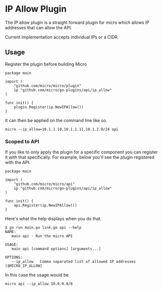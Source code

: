 # IP Allow Plugin

The IP allow plugin is a straight forward plugin for micro which allows IP addresses that can allow the API.

Current implementation accepts individual IPs or a CIDR.

## Usage

Register the plugin before building Micro

```
package main

import (
	"github.com/micro/micro/plugin"
	ip "github.com/micro/go-plugins/api/ip_allow"
)

func init() {
	plugin.Register(ip.NewIPAllow())
}
```

It can then be applied on the command line like so.

```
micro --ip_allow=10.1.1.10,10.1.1.11,10.1.2.0/24 api
```

### Scoped to API

If you like to only apply the plugin for a specific component you can register it with that specifically. 
For example, below you'll see the plugin registered with the API.

```
package main

import (
	"github.com/micro/micro/api"
	ip "github.com/micro/go-plugins/api/ip_allow"
)

func init() {
	api.Register(ip.NewIPAllow())
}
```

Here's what the help displays when you do that.

```
$ go run main.go link.go api --help
NAME:
   main api - Run the micro API

USAGE:
   main api [command options] [arguments...]

OPTIONS:
   --ip_allow 	Comma separated list of allowed IP addresses [$MICRO_IP_ALLOW]
```

In this case the usage would be

```
micro api --ip_allow 10.0.0.0/8
```
